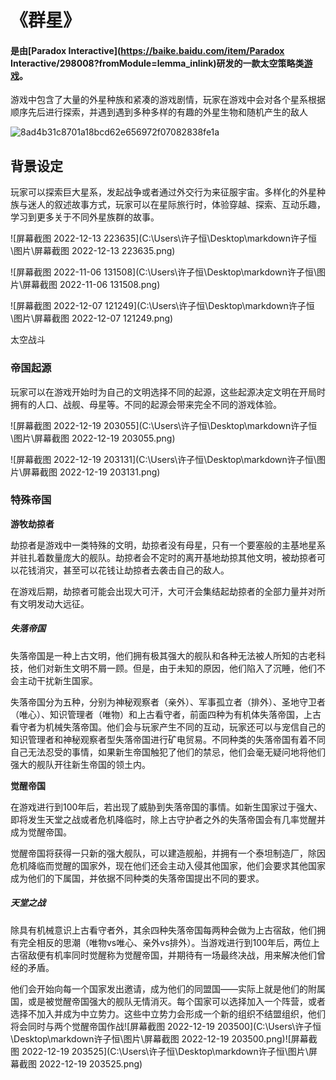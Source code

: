 # 《群星》

#### 是由[Paradox Interactive](https://baike.baidu.com/item/Paradox Interactive/298008?fromModule=lemma_inlink)研发的一款太空策略类[游戏](https://baike.baidu.com/item/游戏/33581?fromModule=lemma_inlink)。

游戏中包含了大量的外星种族和紧凑的游戏剧情，玩家在游戏中会对各个星系根据顺序先后进行探索，并遇到遇到多种多样的有趣的外星生物和随机产生的敌人



![8ad4b31c8701a18bcd62e656972f07082838fe1a](C:\Users\许子恒\Desktop\markdown许子恒\图片\8ad4b31c8701a18bcd62e656972f07082838fe1a.png)



## 背景设定

玩家可以探索巨大星系，发起战争或者通过外交行为来征服宇宙。多样化的外星种族与迷人的叙述故事方式，玩家可以在星际旅行时，体验穿越、探索、互动乐趣，学习到更多关于不同外星族群的故事。

![屏幕截图 2022-12-13 223635](C:\Users\许子恒\Desktop\markdown许子恒\图片\屏幕截图 2022-12-13 223635.png)



![屏幕截图 2022-11-06 131508](C:\Users\许子恒\Desktop\markdown许子恒\图片\屏幕截图 2022-11-06 131508.png)

![屏幕截图 2022-12-07 121249](C:\Users\许子恒\Desktop\markdown许子恒\图片\屏幕截图 2022-12-07 121249.png)

太空战斗

### 帝国起源

玩家可以在游戏开始时为自己的文明选择不同的起源，这些起源决定文明在开局时拥有的人口、战舰、母星等。不同的起源会带来完全不同的游戏体验。

![屏幕截图 2022-12-19 203055](C:\Users\许子恒\Desktop\markdown许子恒\图片\屏幕截图 2022-12-19 203055.png)



![屏幕截图 2022-12-19 203131](C:\Users\许子恒\Desktop\markdown许子恒\图片\屏幕截图 2022-12-19 203131.png)

### 特殊帝国

**游牧劫掠者**

劫掠者是游戏中一类特殊的文明，劫掠者没有母星，只有一个要塞般的主基地星系并驻扎着数量庞大的舰队。劫掠者会不定时的离开基地劫掠其他文明，被劫掠者可以花钱消灾，甚至可以花钱让劫掠者去袭击自己的敌人。

在游戏后期，劫掠者可能会出现大可汗，大可汗会集结起劫掠者的全部力量并对所有文明发动大远征。

##### 失落帝国

失落帝国是一种上古文明，他们拥有极其强大的舰队和各种无法被人所知的古老科技，他们对新生文明不屑一顾。但是，由于未知的原因，他们陷入了沉睡，他们不会主动干扰新生国家。

失落帝国分为五种，分别为神秘观察者（亲外）、军事孤立者（排外）、圣地守卫者（唯心）、知识管理者（唯物）和上古看守者，前面四种为有机体失落帝国，上古看守者为机械失落帝国。他们会与玩家产生不同的互动，玩家还可以与宠信自己的知识管理者和神秘观察者型失落帝国进行矿电贸易。不同种类的失落帝国有着不同自己无法忍受的事情，如果新生帝国触犯了他们的禁忌，他们会毫无疑问地将他们强大的舰队开往新生帝国的领土内。

**觉醒帝国**

在游戏进行到100年后，若出现了威胁到失落帝国的事情。如新生国家过于强大、即将发生天堂之战或者危机降临时，除上古守护者之外的失落帝国会有几率觉醒并成为觉醒帝国。

觉醒帝国将获得一只新的强大舰队，可以建造舰船，并拥有一个泰坦制造厂，除因危机降临而觉醒的国家外，现在他们还会主动入侵其他国家，他们会要求其他国家成为他们的下属国，并依据不同种类的失落帝国提出不同的要求。

##### 天堂之战

除具有机械意识上古看守者外，其余四种失落帝国每两种会做为上古宿敌，他们拥有完全相反的思潮（唯物vs唯心、亲外vs排外）。当游戏进行到100年后，两位上古宿敌便有机率同时觉醒称为觉醒帝国，并期待有一场最终决战，用来解决他们曾经的矛盾。

他们会开始向每一个国家发出邀请，成为他们的同盟国——实际上就是他们的附属国，或是被觉醒帝国强大的舰队无情消灭。每个国家可以选择加入一个阵营，或者选择不加入并成为中立势力。这些中立势力会形成一个新的组织不结盟组织，他们将会同时与两个觉醒帝国作战![屏幕截图 2022-12-19 203500](C:\Users\许子恒\Desktop\markdown许子恒\图片\屏幕截图 2022-12-19 203500.png)![屏幕截图 2022-12-19 203525](C:\Users\许子恒\Desktop\markdown许子恒\图片\屏幕截图 2022-12-19 203525.png)